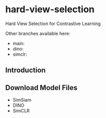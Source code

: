 # hard-view-selection
Hard View Selection for Contrastive Learning

Other branches available here:
- main:
- dino:
- simclr:

## Introduction

## Download Model Files
- SimSiam
- DINO
- SimCLR
